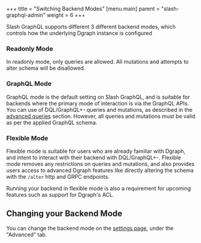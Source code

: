+++
title = "Switching Backend Modes"
[menu.main]
    parent = "slash-graphql-admin"
    weight = 6
+++

Slash GraphQL supports different 3 different backend modes, which controls how the underlying Dgraph instance is configured

### Readonly Mode

In readonly mode, only queries are allowed. All mutations and attempts to alter schema will be disallowed.

### GraphQL Mode

GraphQL mode is the default setting on Slash GraphQL, and is suitable for backends where the primary mode of interaction is via the GraphQL APIs. You can use of DQL/GraphQL+- queries and mutations, as described in the [advanced queries](/slash-graphql/advanced-queries/) section. However, all queries and mutations must be valid as per the applied GraphQL schema.

### Flexible Mode

Flexible mode is suitable for users who are already familiar with Dgraph, and intent to interact with their backend with DQL/GraphQL+-. Flexible mode removes any restrictions on queries and mutations, and also provides users access to advanced Dgraph features like directly altering the schema with the `/alter` http and GRPC endpoints.

Running your backend in flexible mode is also a requirement for upcoming features such as support for Dgraph's ACL.

## Changing your Backend Mode

You can change the backend mode on the [settings page](https://slash.dgraph.io/_/settings), under the "Advanced" tab.
